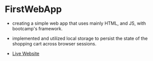 # FirstWebApp
 
- creating a simple web app that uses mainly HTML, and JS, with bootcamp's framework.
- implemented and utilized local storage to persist the state of the shopping cart across browser sessions. 

- [Live Website](https://jcardd.github.io/Shopping-Cart-app/)
